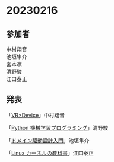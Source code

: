 # 20230216

## 参加者

中村翔音  
池垣隼介  
宮本凛  
清野駿  
江口泰正

## 発表

「[VR×Device](./resources/VRとdevice.pdf)」中村翔音

「[Python 機械学習プログラミング](./resources/Python機械学習プログラミング.pdf)」清野駿

「[ドメイン駆動設計入門](./resources/ドメイン駆動設計入門.pdf)」池垣隼介

「[Linux カーネルの教科書](./resources/Linuxカーネルの教科書.pdf)」江口泰正
